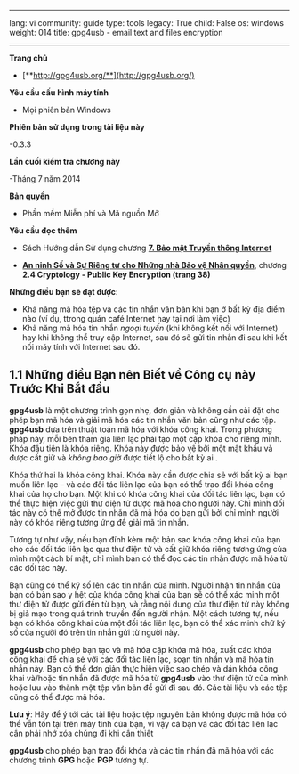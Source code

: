 

---

lang: vi
community: guide
type: tools
legacy: True
child: False
os: windows
weight: 014
title: gpg4usb - email text and files encryption

---

**Trang chủ**

- [**http://gpg4usb.org/**](http://gpg4usb.org/)

**Yêu cầu cấu hình máy tính**

- Mọi phiên bản Windows

**Phiên bản  sử dụng trong tài liệu này**

-0.3.3

**Lần cuối kiểm tra chương này**

-Tháng 7 năm 2014

**Bản quyền**

- Phần mềm Miễn phí và Mã  nguồn Mở

**Yêu cầu đọc thêm**

- Sách Hướng dẫn Sử dụng  chương [**7. Bảo  mật Truyền thông Internet**](/vi/chuong-7)

- [**An ninh Số và Sự Riêng tư cho Những nhà Bảo vệ Nhân quyền**](https://www.frontlinedefenders.org/esecman), chương **2.4 Cryptology - Public Key Encryption (trang 38)**

**Những điều bạn sẽ đạt được**:

- Khả năng mã hóa tệp và các tin nhắn văn bản khi bạn ở bất kỳ địa điểm nào (ví dụ, ttrong quán café  Internet hay tại nơi làm việc) 
- Khả năng mã hóa tin nhắn *ngoại tuyến* (khi không kết nối với Internet) hay khi không thể  truy cập Internet, sau đó sẽ gửi tin  nhắn đi sau khi kết nối máy tính với Internet sau đó.

## 1.1 Những điều Bạn nên Biết về Công cụ này Trước Khi Bắt đầu ##

**gpg4usb** là một chương trình gọn nhẹ, đơn giản và không cần cài đặt cho phép bạn mã hóa và giải mã hóa các tin nhắn văn bản cũng như các tệp. **gpg4usb** dựa trên thuật toán mã  hóa với khóa công khai. Trong phương pháp này, mỗi bên tham gia liên lạc phải tạo một cặp khóa cho riêng mình. Khóa đầu tiên là khóa riêng. Khóa này được bảo vệ bởi một mật khẩu và được cất giữ và *không bao giờ* được tiết lộ cho bất kỳ ai .

Khóa thứ hai là khóa công khai. Khóa này cần được chia sẻ với bất kỳ ai bạn muốn liên lạc – và các đối tác liên lạc của  bạn có thể trao đổi khóa công khai của họ cho bạn. Một khi có khóa công khai của đối tác liên lạc, bạn có thể thực hiện việc gửi thư điện tử được mã hóa cho người này. Chỉ  mình đối tác này có thể  mở được tin nhắn đã mã hóa do bạn gửi bởi chỉ  mình người  này có khóa riêng tương  ứng để giải mã tin nhắn.

Tương tự như vậy, nếu bạn đính kèm một bản sao khóa công khai của bạn cho các đối tác liên lạc qua thư điện tử và cất giữ khóa riêng tương ứng của mình một cách bí mật, chỉ mình bạn có thể đọc các tin nhắn được mã hóa từ các đối tác này.

Bạn cũng có thể ký số lên các tin nhắn của mình. Người nhận tin nhắn của bạn có bản sao y hệt của khóa công khai của bạn sẽ có thể xác minh một thư  điện tử được gửi đến từ bạn, và rằng nội dung của thư điện tử  này không bị giả mạo trong  quá  trình  truyền đến  người nhận. Một cách tương  tự, nếu bạn có  khóa  công khai của một đối tác liên lạc, bạn có thể xác minh chữ  ký số của người đó trên tin nhắn gửi từ người này.


**gpg4usb** cho phép bạn tạo và mã hóa cặp khóa mã hóa, xuất các khóa công khai  để chia sẻ với các đối  tác liên lạc, soạn tin  nhắn và mã hóa tin nhắn  này. Bạn có thể đơn giản thực hiện việc sao chép và  dán khóa công khai và/hoặc tin nhắn đã được mã hóa từ **gpg4usb** vào thư điện tử của mình hoặc lưu  vào thành một tệp văn  bản để gửi đi sau đó. Các tài liệu và các  tệp cũng  có thể được mã hóa.

**Lưu ý**: Hãy để ý tới các tài liệu hoặc tệp nguyên bản không được mã hóa có thể vẫn tồn tại trên máy tính của bạn, vì vậy cả bạn và các đối tác liên lạc cần phải nhớ xóa chúng đi khi cần thiết

**gpg4usb** cho phép bạn trao đổi khóa và các tin nhắn đã mã hóa với các chương trình **GPG** hoặc **PGP** tương tự.


